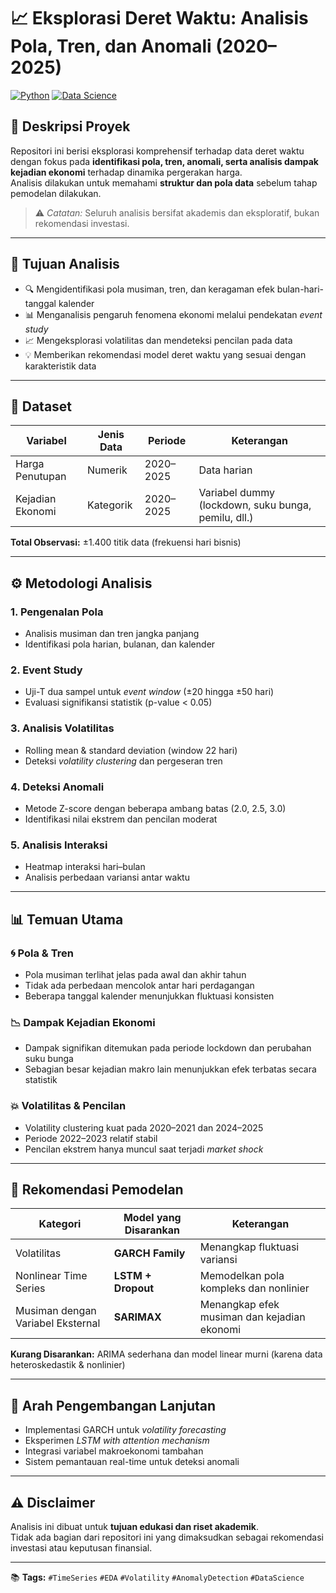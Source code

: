 # 📈 Eksplorasi Deret Waktu: Analisis Pola, Tren, dan Anomali (2020–2025)

[![Python](https://img.shields.io/badge/Python-3.12%2B-blue)](https://www.python.org/)
[![Data Science](https://img.shields.io/badge/Focus-Time_Series_Analysis-orange)](https://github.com/topics/time-series-analysis)

## 🧭 Deskripsi Proyek

Repositori ini berisi eksplorasi komprehensif terhadap data deret waktu dengan fokus pada **identifikasi pola, tren, anomali, serta analisis dampak kejadian ekonomi** terhadap dinamika pergerakan harga.  
Analisis dilakukan untuk memahami **struktur dan pola data** sebelum tahap pemodelan dilakukan.

> ⚠️ *Catatan:* Seluruh analisis bersifat akademis dan eksploratif, bukan rekomendasi investasi.

---

## 🎯 Tujuan Analisis

- 🔍 Mengidentifikasi pola musiman, tren, dan keragaman efek bulan-hari-tanggal kalender
- 📊 Menganalisis pengaruh fenomena ekonomi melalui pendekatan *event study*
- 📈 Mengeksplorasi volatilitas dan mendeteksi pencilan pada data
- 💡 Memberikan rekomendasi model deret waktu yang sesuai dengan karakteristik data

---

## 📁 Dataset

| Variabel | Jenis Data | Periode | Keterangan |
|-----------|-------------|----------|-------------|
| Harga Penutupan | Numerik | 2020–2025 | Data harian |
| Kejadian Ekonomi | Kategorik | 2020–2025 | Variabel dummy (lockdown, suku bunga, pemilu, dll.) |

**Total Observasi:** ±1.400 titik data (frekuensi hari bisnis)

---

## ⚙️ Metodologi Analisis

### 1. Pengenalan Pola
- Analisis musiman dan tren jangka panjang  
- Identifikasi pola harian, bulanan, dan kalender

### 2. Event Study
- Uji-T dua sampel untuk *event window* (±20 hingga ±50 hari)
- Evaluasi signifikansi statistik (p-value < 0.05)

### 3. Analisis Volatilitas
- Rolling mean & standard deviation (window 22 hari)
- Deteksi *volatility clustering* dan pergeseran tren

### 4. Deteksi Anomali
- Metode Z-score dengan beberapa ambang batas (2.0, 2.5, 3.0)
- Identifikasi nilai ekstrem dan pencilan moderat

### 5. Analisis Interaksi
- Heatmap interaksi hari–bulan  
- Analisis perbedaan variansi antar waktu

---

## 📊 Temuan Utama

### 🌀 Pola & Tren
- Pola musiman terlihat jelas pada awal dan akhir tahun  
- Tidak ada perbedaan mencolok antar hari perdagangan  
- Beberapa tanggal kalender menunjukkan fluktuasi konsisten

### 📉 Dampak Kejadian Ekonomi
- Dampak signifikan ditemukan pada periode lockdown dan perubahan suku bunga  
- Sebagian besar kejadian makro lain menunjukkan efek terbatas secara statistik

### 💥 Volatilitas & Pencilan
- Volatility clustering kuat pada 2020–2021 dan 2024–2025  
- Periode 2022–2023 relatif stabil  
- Pencilan ekstrem hanya muncul saat terjadi *market shock*

---

## 🤖 Rekomendasi Pemodelan

| Kategori | Model yang Disarankan | Keterangan |
|-----------|----------------------|-------------|
| Volatilitas | **GARCH Family** | Menangkap fluktuasi variansi |
| Nonlinear Time Series | **LSTM + Dropout** | Memodelkan pola kompleks dan nonlinier |
| Musiman dengan Variabel Eksternal | **SARIMAX** | Menangkap efek musiman dan kejadian ekonomi |

**Kurang Disarankan:** ARIMA sederhana dan model linear murni (karena data heteroskedastik & nonlinier)

---

## 🚀 Arah Pengembangan Lanjutan

- Implementasi GARCH untuk *volatility forecasting*  
- Eksperimen *LSTM with attention mechanism*  
- Integrasi variabel makroekonomi tambahan  
- Sistem pemantauan real-time untuk deteksi anomali

---

## ⚠️ Disclaimer

Analisis ini dibuat untuk **tujuan edukasi dan riset akademik**.  
Tidak ada bagian dari repositori ini yang dimaksudkan sebagai rekomendasi investasi atau keputusan finansial.

---

📚 **Tags:** `#TimeSeries` `#EDA` `#Volatility` `#AnomalyDetection` `#DataScience`  

